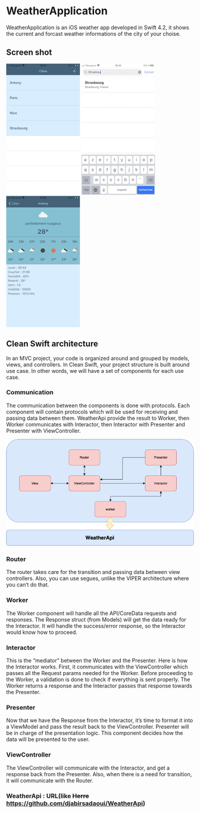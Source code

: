 # WeatherApplication
WeatherApplication is an iOS weather app developed in Swift 4.2, it shows the current and forcast weather informations of the city of your choise.  

## Screen shot
![img1](./images/img3.PNG?raw=true "Cities")
![img2](./images/img2.PNG?raw=true "Add city")
![img3](./images/img1.PNG?raw=true "Weather")

## Clean Swift architecture
In an MVC project, your code is organized around and grouped by models, views, and controllers. In Clean Swift, your project structure is built around use case. In other words, we will have a set of components for each use case.
### Communication
The communication between the components is done with protocols. Each component will contain protocols which will be used for receiving and passing data between them. WeatherApi provide the result to Worker, then Worker communicates with Interactor, then Interactor with Presenter and Presenter with ViewController.

![cleanArchi](./images/clean_architecture.png)
### Router
The router takes care for the transition and passing data between view controllers. Also, you can use segues, unlike the VIPER architecture where you can’t do that.
### Worker
The Worker component will handle all the API/CoreData requests and responses. The Response struct (from Models) will get the data ready for the Interactor. It will handle the success/error response, so the Interactor would know how to proceed.
### Interactor
This is the “mediator” between the Worker and the Presenter. Here is how the Interactor works. First, it communicates with the ViewController which passes all the Request params needed for the Worker. Before proceeding to the Worker, a validation is done to check if everything is sent properly. The Worker returns a response and the Interactor passes that response towards the Presenter.
### Presenter
Now that we have the Response from the Interactor, it’s time to format it into a ViewModel and pass the result back to the ViewController. Presenter will be in charge of the presentation logic. This component decides how the data will be presented to the user.
### ViewController
The ViewController will communicate with the Interactor, and get a response back from the Presenter. Also, when there is a need for transition, it will communicate with the Router.
### WeatherApi : URL(like ~~Herre~~ https://github.com/djabirsadaoui/WeatherApi)



